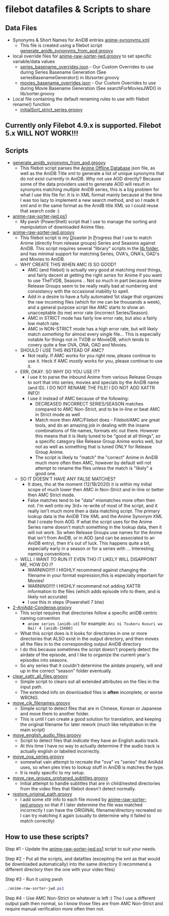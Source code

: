 # filebot datafiles & Scripts to share
## Data Files
- Synonyms & Short Names for AniDB entries [anime-synonyms.xml](datafiles/anime-synonyms.xml)
  - This file is created using a filebot script [generate_anidb_synonyms_from_aod.groovy](scripts/generate_anidb_synonyms_from_aod.groovy)
- local override files for [anime-raw-sorter-jwd.groovy](scripts/anime-raw-sorter-jwd.groovy) to set specific variable/data values
  - [series_basename_overrides.json](datafiles/series_basename_overrides.json) - Our Custom Overrides to use during Series Basename Generation (See seriesBasenameGenerator() in lib/sorter.groovy
  - [movies_basename_overrides.json](datafiles/movies_basename_overrides.json) - Our Custom Overrides to use during Movie Basename Generation (See searchForMoviesJWD() in lib/sorter.groovy
- Local file containing the default renaming rules to use with filebot rename() function
  - [initialSort_strict_series.groovy](datafiles/initialSort_strict_series.groovy)
  
## Currently only Filebot 4.9.x is supported. Filebot 5.x WILL NOT WORK!!!

## Scripts
- [generate_anidb_synonyms_from_aod.groovy](scripts/generate_anidb_synonyms_from_aod.groovy)
  - This filebot script parses the [Anime Offline Database](https://github.com/manami-project/anime-offline-database) json file, as well as the AniDB Title xml to generate a list of unique synonyms that do not exist currently in AniDB.  Why not use AOD directly? Because some of the data providers used to generate AOD will result in synonyms matching *multiple* AniDB series, this is a big problem for what I use this file for. It is in XML format mainly because at the time I was too lazy to implement a new search method, and so I made it xml and in the same format as the AnidB title XML so I could reuse that search code :)
- [anime-raw-sorter-jwd.ps1](scripts/anime-raw-sorter-jwd.ps1)
  - My pwsh (PowerShell) script that I use to manage the sorting and manipulation of downloaded Anime files.
- [anime-raw-sorter-jwd.groovy](scripts/anime-raw-sorter-jwd.groovy)
  - This filebot script is my <ins>D</ins>isaster <ins>I</ins>n <ins>P</ins>rogress that I use to match Anime (directly from release groups) Series and Seasons against AniDB. This script requires several "library" scripts in the [lib folder](scripts/lib/), and has minimal support for matching Series, OVA's, ONA's, OAD's and Movies to AniDB. 
  - WHY CREATE THIS WHEN AMC IS SO GOOD?
    - AMC (and filebot) is actually very good at matching *most* things, and fairly decent at getting the right *series* for Anime if you want to use TheTVDB, Seasons .. Not so much in part because Anime Release Groups seem to be really really bad at numbering and consistancy with the occasional inability to spell.
    - Add in a desire to have a fully automated 1st stage that organizes the raw incoming files (which for me can be thousands a week), and a general purpose script like AMC starts to show an unacceptable (to me) error rate (incorrect Series/Season).
    - AMC in STRICT mode has fairly low error rate, but also a fairly low match rate.
    - AMC in NON-STRICT mode has a high error rate, but will likely match *something* for almost every single file... This is especially notable for things not in TVDB or MovieDB, which tends to covery quite a few OVA, ONA, OAD and Movies.
  - SHOULD I USE THIS INSTEAD OF AMC?
    - Not really. If AMC works for you right now, please continue to use it. Heck if AMC *mostly* works for you, please continue to use it. 
  - ERR, OKAY. SO WHY DO YOU USE IT?
    - I use it to parse the inbound Anime from various Release Groups to sort that into series, movies and specials by the AniDB name (and ID). I DO NOT RENAME THE FILE! I DO NOT ADD XATTR INFO!
    - I use it instead of AMC because of the following:
      - DECREASED INCORRECT SERIES/SEASON matches compared to AMC Non-Strict, and to be in-line or beat AMC in Strict mode as well
      - Match more then AMC/Filebot does - Filebot/AMC are great tools, and do an amazing job in dealing with the insane combinations of file names, formats etc out there. However this means that it is likely tuned to be "good at all things", so a specific category like Release Group Anime works well, but not as well as something that is tuned ONLY for Release Group Anime.
      - The script is likely to "match" the "correct" Anime in AniDB much more often then AMC, however by default will not attempt to rename the files unless the match is "likely" a good one.
  - SO IT DOESN'T HAVE ANY FALSE MATCHES?
    - It does, tho at the moment (12/18/2020) it is within my initial scope of much lower then AMC in Non-Strict and in-line or better then AMC Strict mode.
    - False matches tend to be "data" mismatches more often then not. I'm well onto my 3rd+ re-write of most of the script, and it really isn't much more then a data matching script. The primary lookup data is the AniDB Title XML and the Anime Synonym XML that I create from AOD. If what the script uses for the Anime Series name doesn't match something in the lookup data, then it will not work.  So when Release Groups use names for the Anime that isn't from AniDB, or in AOD (and can be associated to an AniDB entry), then it's out of luck. This happens quite a bit, especially early in a season or for a series with ... Interesting naming conventions.
  - WELL I WANT TO RUN IT EVEN THO IT LIKELY WILL DISAPPOINT ME, HOW DO I?
    - WARNING!!!!! I HIGHLY recommend against changing the filename in your format expression,this is especially important for Movies!
    - WARNING!!!!! I HIGHLY recommend not adding XATTR information to the files (which adds episode info to them, and is likely not accurate)
    - I use this in steps (Powershell 7 btw)
- [2-AniAdd-Condense.groovy](scripts/2-AniAdd-Condense.groovy)
  - This script requires that directories follow a specific aniDB centric naming convention
    - `anime series [anidb-id]` for example:  `Ani ni Tsukeru Kusuri wa Nai! 4 [anidb-15600]`
  - What this script does is it looks for directories in one or more directories that ALSO exist in the output directory, and then moves all the files in to the corresponding output AniDB directory
  - I do this because sometimes the script doesn't properly detect the airdate of the episode, and I like to organize the current year's episodes into seasons.
  - So any series that it couldn't determine the airdate properly, will end up in the correct "season" folder eventually.
- [clear_xattr_all_files.groovy](scripts/clear_xattr_all_files.groovy)
  - Simple script to clears out all extended attributes on the files in the input path.
  - The extended info on downloaded files is **often** inconplete, or worse WRONG.
- [move_cjk_filenames.groovy](scripts/move_cjk_filenames.groovy)
  - Simple script to detect files that are in Chinese, Korean or Japanese and move them to another folder.
  - This is until I can create a good solution for translation, and keeping the original filename for later rework (much like rehydration in the main script)
- [move_english_audio_files.groovy](scripts/move_english_audio_files.groovy)
  - Script to detect files that *indicate* they have an English audio track.
  - At this time I have no way to actually determine if the audio track is actually english or labelled incorrectly.
- [move_ova_series.groovy](scripts/move_ova_series.groovy)
  - somewhat vain attempt to recreate the "ova" vs "series" that AniAdd uses, so when plex tries to lookup stuff in AniDB is matches the type.
  - It is really specific to my setup.
- [move_raw_groups_orphaned_subtitles.groovy](scripts/move_raw_groups_orphaned_subtitles.groovy)
  - Initial attempt to handle subtitles that are in child/nested directories from the video files that filebot doesn't detect normally.
- [restore_original_path.groovy](scripts/restore_original_path.groovy)
  - I add some xttr info to each file moved by [anime-raw-sorter-jwd.groovy](scripts/anime-raw-sorter-jwd.groovy) so that if I later determine the file was matched incorrectly I can have the ORIGINAL filename/directory recreated so I can try matching it again (usually to determine why it failed to match correctly)

## How to use these scripts?
  Step #1 - Update the [anime-raw-sorter-jwd.ps1](scripts/anime-raw-sorter-jwd.ps1) script to suit your needs.
  
Step #2 - Put all the scripts, and datafiles (excepting the xml as that would be downloaded automatically) into the same directory (I recommend a different directory then the one with your video files)

  Step #3 - Run it using pwsh
  ```powershell
  ./anime-raw-sorter-jwd.ps1
  ```
  Step #4 - Use AMC Non-Strict on whatever is left :) Tho I use a different output path then normal, so I know those files are from AMC Non-Strict and require manual verification more often then not.